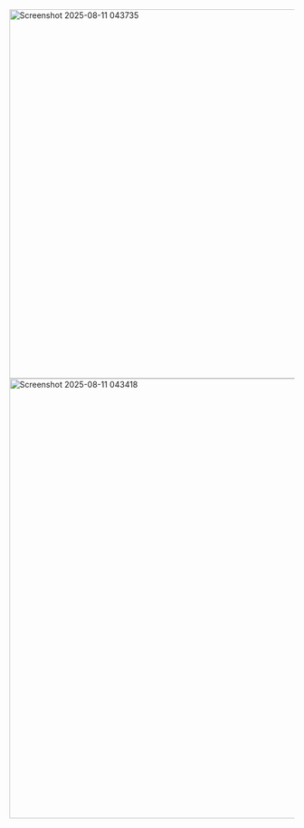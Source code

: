 <img width="1272" height="652" alt="Screenshot 2025-08-11 043735" src="https://github.com/user-attachments/assets/bb889bbc-5978-4935-985e-049e3dc39a22" />
<img width="1412" height="777" alt="Screenshot 2025-08-11 043418" src="https://github.com/user-attachments/assets/ad6d8219-2aff-4252-b42b-4f4cf043ee33" />
